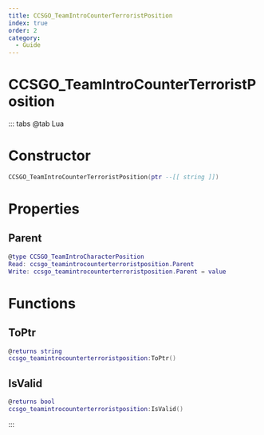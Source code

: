 ```yaml
---
title: CCSGO_TeamIntroCounterTerroristPosition
index: true
order: 2
category:
  - Guide
---
```


# CCSGO_TeamIntroCounterTerroristPosition

::: tabs
@tab Lua
# Constructor
```lua
CCSGO_TeamIntroCounterTerroristPosition(ptr --[[ string ]])
```
# Properties
## Parent 
```lua
@type CCSGO_TeamIntroCharacterPosition
Read: ccsgo_teamintrocounterterroristposition.Parent
Write: ccsgo_teamintrocounterterroristposition.Parent = value
```
# Functions
## ToPtr
```lua
@returns string
ccsgo_teamintrocounterterroristposition:ToPtr()
```
## IsValid
```lua
@returns bool
ccsgo_teamintrocounterterroristposition:IsValid()
```

:::